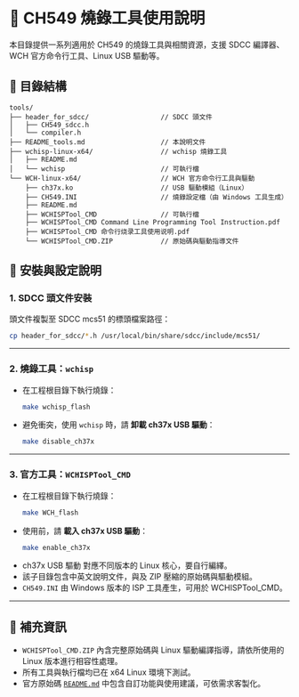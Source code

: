 # 🔧 CH549 燒錄工具使用說明

本目錄提供一系列適用於 CH549 的燒錄工具與相關資源，支援 SDCC 編譯器、WCH 官方命令行工具、Linux USB 驅動等。

## 📁 目錄結構

```plaintext
tools/
├── header_for_sdcc/                  // SDCC 頭文件
│   ├── CH549_sdcc.h
│   └── compiler.h
├── README_tools.md                   // 本說明文件
├── wchisp-linux-x64/                 // wchisp 燒錄工具
│   ├── README.md
│   └── wchisp                        // 可執行檔
└── WCH-linux-x64/                    // WCH 官方命令行工具與驅動
    ├── ch37x.ko                      // USB 驅動模組（Linux）
    ├── CH549.INI                     // 燒錄設定檔（由 Windows 工具生成）
    ├── README.md
    ├── WCHISPTool_CMD                // 可執行檔
    ├── WCHISPTool_CMD Command Line Programming Tool Instruction.pdf
    ├── WCHISPTool_CMD 命令行烧录工具使用说明.pdf
    └── WCHISPTool_CMD.ZIP            // 原始碼與驅動指導文件
```

## 🧩 安裝與設定說明

### 1. SDCC 頭文件安裝

頭文件複製至 SDCC mcs51 的標頭檔案路徑：

```bash
cp header_for_sdcc/*.h /usr/local/bin/share/sdcc/include/mcs51/
```

---

### 2. 燒錄工具：`wchisp`

- 在工程根目錄下執行燒錄：
  ```bash
  make wchisp_flash
  ```
- 避免衝突，使用 `wchisp` 時，請 **卸載 ch37x USB 驅動**：
  ```bash
  make disable_ch37x
  ```

---

### 3. 官方工具：`WCHISPTool_CMD`

- 在工程根目錄下執行燒錄：
  ```bash
  make WCH_flash
  ```
- 使用前，請 **載入 ch37x USB 驅動**：
  ```bash
  make enable_ch37x
  ```
- ch37x USB 驅動 對應不同版本的 Linux 核心，要自行編繹。
- 該子目錄包含中英文說明文件，與及 ZIP 壓縮的原始碼與驅動模組。
- `CH549.INI` 由 Windows 版本的 ISP 工具產生，可用於 WCHISPTool_CMD。

---

## 📘 補充資訊

- `WCHISPTool_CMD.ZIP` 內含完整原始碼與 Linux 驅動編譯指導，請依所使用的 Linux 版本進行相容性處理。
- 所有工具與執行檔均已在 x64 Linux 環境下測試。
- 官方原始碼 [`README.md`](./WCH-linux-x64/README.md) 中包含自訂功能與使用建議，可依需求客製化。
